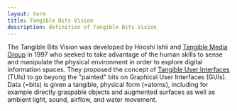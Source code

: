 ```yaml
---
layout: term
title: Tangible Bits Vision
description: definition of Tangible Bits Vision
---
```


The Tangible Bits Vision was developed by Hiroshi Ishii and [Tangible Media Group](/resources/#links) in 1997 who seeked to take advantage of the human skills to sense and manipulate the physical environment in order to explore digital information spaces. They proposed the concept of [Tangible User Interfaces](/terms/tangile-user-interface) (TUIs) to go beyong the "painted" bits on Graphical User Interfaces (GUIs). Data (=bits) is given a tangible, physical form (=atoms), including for example directly graspable objects and augmented surfaces as well as ambient light, sound, airflow, and water movement.
